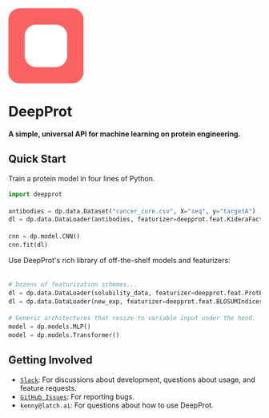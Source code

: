 <img align="center" width="150" height="150" src="logo.png">

# DeepProt

**A simple, universal API for machine learning on protein engineering.**



Quick Start
-----------

Train a protein model in four lines of Python.

```python
import deepprot

antibodies = dp.data.Dataset("cancer_cure.csv", X="seq", y="targetA")
dl = dp.data.DataLoader(antibodies, featurizer=deepprot.feat.KideraFactors())

cnn = dp.model.CNN()
cnn.fit(dl)
```

Use DeepProt's rich library of off-the-shelf models and featurizers:

```python

# Dozens of featurization schemes...
dl = dp.data.DataLoader(solubility_data, featurizer=deepprot.feat.ProtBert())
dl = dp.data.DataLoader(new_exp, featurizer=deepprot.feat.BLOSUMIndices())

# Generic architectures that resize to variable input under the hood.
model = dp.models.MLP()
model = dp.models.Transformer()
```


Getting Involved
----------------

- [`Slack`](https://join.slack.com/t/latch-world/shared_invite/zt-o4qhzu7r-uQMo_w_w_t~Oby4YPBYBgA): For discussions about development, questions about usage, and feature requests.
- [`GitHub Issues`](https://github.com/latchai/deepprot/issues): For reporting bugs.
- `kenny@latch.ai`: For questions about how to use DeepProt.
